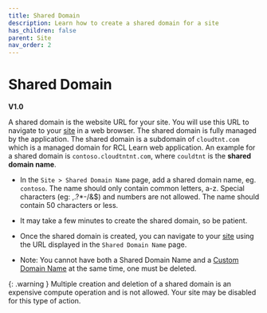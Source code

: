 ```yaml
---
title: Shared Domain
description: Learn how to create a shared domain for a site
has_children: false
parent: Site
nav_order: 2
---
```


# Shared Domain
**V1.0**

A shared domain is the website URL for your site. You will use this URL to navigate to your [site](./site.md) in a web browser. The shared domain is fully managed by the application. The shared domain is a subdomain of ``cloudtnt.com`` which is a managed domain for RCL Learn web application. An example for a shared domain is ``contoso.cloudtntnt.com``, where ``couldtnt`` is the **shared domain name**.

- In the ``Site > Shared Domain Name`` page, add a shared domain name, eg. ``contoso``. The name should only contain common letters, a-z. Special characters (eg: ,.?*-/&$) and numbers are not allowed. The name should contain 50 characters or less.

- It may take a few minutes to create the shared domain, so be patient.

- Once the shared domain is created, you can navigate to your [site](./create.md) using the URL displayed in the ``Shared Domain Name`` page.

- Note: You cannot have both a Shared Domain Name and a [Custom Domain Name](./customdomain.md) at the same time, one must be deleted.

{: .warning }
Multiple creation and deletion of a shared domain is an expensive compute operation and is not allowed. Your site may be disabled for this type of action.